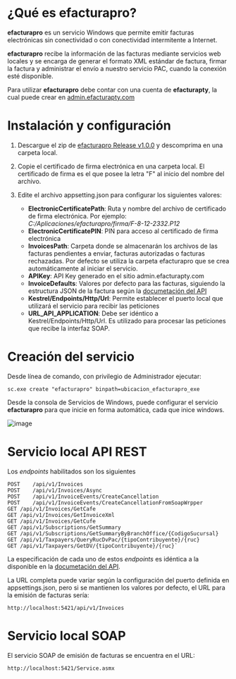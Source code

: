 # ¿Qué es efacturapro?

**efacturapro** es un servicio Windows que permite emitir facturas electrónicas sin conectividad o con conectividad intermitente a Internet.

**efacturapro** recibe la información de las facturas mediante servicios web locales y se encarga de generar el formato XML estándar de factura, firmar la factura y administrar el envío a nuestro servicio PAC, cuando la conexión esté disponible.

Para utilizar **efacturapro** debe contar con una cuenta de **efacturapty**, la cual puede crear en [admin.efacturapty.com](admin.efacturapty.com)

# Instalación y configuración

1. Descargue el zip de [efacturapro Release v1.0.0](https://github.com/efacturapty/efacturapro/releases/tag/v1.0.1) y descomprima en una carpeta local.
2. Copie el certificado de firma electrónica en una carpeta local. El certificado de firma es el que posee la letra "F" al inicio del nombre del archivo.
3. Edite el archivo appsetting.json para configurar los siguientes valores:

   - **ElectronicCertificatePath**: Ruta y nombre del archivo de certificado de firma electrónica. Por ejemplo: *C:/Aplicaciones/efacturapro/firma/F-8-12-2332.P12*
   - **ElectronicCertificatePIN**: PIN para acceso al certificado de firma electrónica
   - **InvoicesPath**: Carpeta donde se almacenarán los archivos de las facturas pendientes a enviar, facturas autorizadas o facturas rechazadas. Por defecto se utiliza la carpeta efacturapro que se crea automáticamente al iniciar el servicio.
   - **APIKey**: API Key generado en el sitio admin.efacturapty.com
   - **InvoiceDefaults**: Valores por defecto para las facturas, siguiendo la estructura JSON de la factura según la [documetación del API](https://efacturapty.stoplight.io/docs/efactura-api/branches/main/7fj897tkblpck-emitir-una-factura-o-nota-de-credito-debito)
   - **Kestrel/Endpoints/Http/Url**: Permite establecer el puerto local que utilizará el servicio para recibir las peticiones
   - **URL_API_APPLICATION**: Debe ser idéntico a Kestrel/Endpoints/Http/Url. Es utilizado para procesar las peticiones que recibe la interfaz SOAP.
  
# Creación del servicio

Desde línea de comando, con privilegio de Administrador ejecutar:

`sc.exe create "efacturapro" binpath=ubicacion_efacturapro_exe`

Desde la consola de Servicios de Windows, puede configurar el servicio **efacturapro** para que inicie en forma automática, cada que inice windows.

![image](https://github.com/efacturapty/efacturapro/assets/16403179/c2de74b6-5fa7-4489-938a-755b39e47d9a)

# Servicio local API REST

Los *endpoints* habilitados son los siguientes

    POST	/api/v1/Invoices
    POST	/api/v1/Invoices/Async
    POST	/api/v1/InvoiceEvents/CreateCancellation
    POST	/api/v1/InvoiceEvents/CreateCancellationFromSoapWrpper
    GET	/api/v1/Invoices/GetCafe
    GET	/api/v1/Invoices/GetInvoiceXml
    GET	/api/v1/Invoices/GetCufe
    GET	/api/v1/Subscriptions/GetSummary
    GET	/api/v1/Subscriptions/GetSummaryByBranchOffice/{CodigoSucursal}
    GET	/api/v1/Taxpayers/QueryRucDvPac/{tipoContribuyente}/{ruc}
    GET	/api/v1/Taxpayers/GetDV/{tipoContribuyente}/{ruc}`

La especificación de cada uno de estos *endpoints* es idéntica a la disponible en la [documetación del API](https://efacturapty.stoplight.io/docs/efactura-api/branches/main/7fj897tkblpck-emitir-una-factura-o-nota-de-credito-debito).

La URL completa puede variar según la configuración del puerto definida en appsettings.json, pero si se mantienen los valores por defecto, el URL para la emisión de facturas sería:

`http://localhost:5421/api/v1/Invoices`

# Servicio local SOAP

El servicio SOAP de emisión de facturas se encuentra en el URL:

`http://localhost:5421/Service.asmx`


